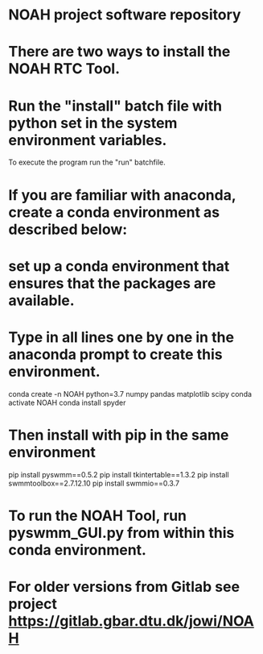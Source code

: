 # NOAH project software repository

# There are two ways to install the NOAH RTC Tool.

# Run the "install" batch file with python set in the system environment variables. 
To execute the program run the "run" batchfile. 

# If you are familiar with anaconda, create a conda environment as described below: 
# set up a conda environment that ensures that the packages are available. 
# Type in all lines one by one in the anaconda prompt to create this environment.
conda create -n NOAH python=3.7 numpy pandas matplotlib scipy 
conda activate NOAH
conda install spyder
# Then install with pip in the same environment
pip install pyswmm==0.5.2
pip install tkintertable==1.3.2
pip install swmmtoolbox==2.7.12.10
pip install swmmio==0.3.7
# To run the NOAH Tool, run pyswmm_GUI.py from within this conda environment. 
# For older versions from Gitlab see project https://gitlab.gbar.dtu.dk/jowi/NOAH 
